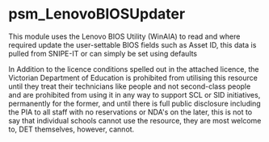 # psm_LenovoBIOSUpdater
This module uses the Lenovo BIOS Utility (WinAIA) to read and where required update the user-settable BIOS fields such as Asset ID, this data is pulled from SNIPE-IT or can simply be set using defaults

In Addition to the licence conditions spelled out in the attached licence, the Victorian Department of Education is prohibited from utilising this resource until they treat their technicians like people and not second-class people and are prohibited from using it in any way to support SCL or SID initiatives, permanently for the former, and until there is full public disclosure including the PIA to all staff with no reservations or NDA's on the later, this is not to say that individual schools cannot use the resource, they are most welcome to, DET themselves, however, cannot.